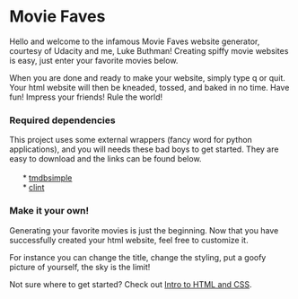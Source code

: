 <h1>Movie Faves</h1>
 <p>Hello and welcome to the infamous Movie Faves website generator, courtesy of Udacity
 and me, Luke Buthman! Creating spiffy movie websites is easy, just enter your favorite
 movies below.</p>
 <p>When you are done and ready to make your website, simply type q or quit. Your html
 website will then be kneaded, tossed, and baked in no time. Have fun! Impress your
 friends! Rule the world!</p>

<h3>Required dependencies</h3>
This project uses some external wrappers (fancy word for python applications), and you
will needs these bad boys to get started. They are easy to download and the links can
be found below.<br/><br/>
&nbsp;&nbsp;&nbsp;&nbsp;&nbsp;&nbsp;* <a href="https://pypi.python.org/pypi/tmdbsimple">tmdbsimple</a><br/>
&nbsp;&nbsp;&nbsp;&nbsp;&nbsp;&nbsp;* <a href="https://pypi.python.org/pypi/clint/">clint</a>

<h3>Make it your own!</h3>

Generating your favorite movies is just the beginning. Now that you have
successfully created your html website, feel free to customize it.

For instance you can change the title, change the styling, put a goofy
picture of yourself, the sky is the limit!

Not sure where to get started? Check out
<a href="https://www.udacity.com/course/intro-to-html-and-css--ud304">Intro to HTML and CSS</a>.
